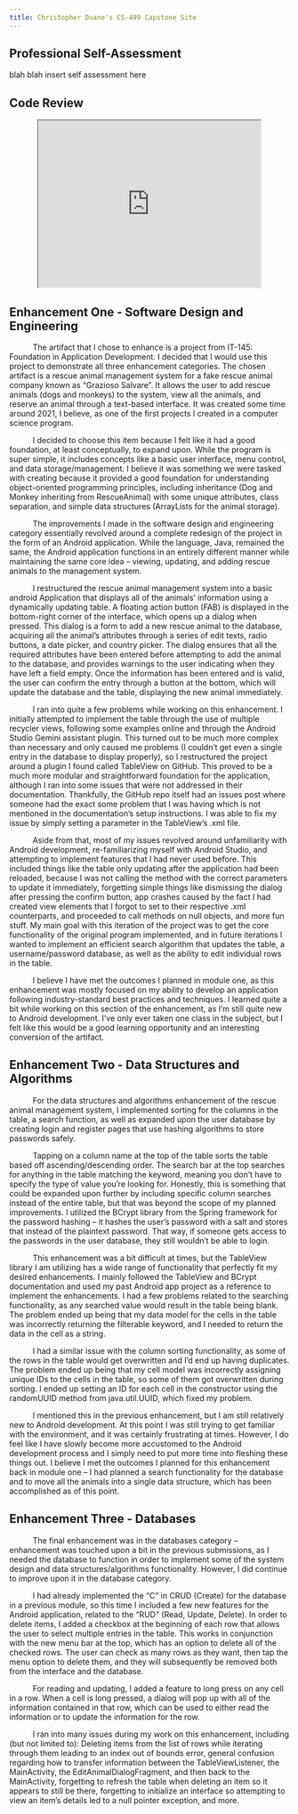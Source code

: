```yaml
---
title: Christopher Duane's CS-499 Capstone Site
---
```


## Professional Self-Assessment
blah blah insert self assessment here

## Code Review

<div align="center">
	<iframe width="400" height="300" src="https://youtube.com/embed/Gdv9MdSamLo" allowFullscreen></iframe>
</div>

## Enhancement One - Software Design and Engineering
<p style="text-indent:3em">
The artifact that I chose to enhance is a project from IT-145: Foundation in Application Development. I decided that I would use this project to demonstrate all three enhancement categories. The chosen artifact is a rescue animal management system for a fake rescue animal company known as “Grazioso Salvare”. It allows the user to add rescue animals (dogs and monkeys) to the system, view all the animals, and reserve an animal through a text-based interface. It was created some time around 2021, I believe, as one of the first projects I created in a computer science program.
</p>
<p style="text-indent:3em">	
I decided to choose this item because I felt like it had a good foundation, at least conceptually, to expand upon. While the program is super simple, it includes concepts like a basic user interface, menu control, and data storage/management. I believe it was something we were tasked with creating because it provided a good foundation for understanding object-oriented programming principles, including inheritance (Dog and Monkey inheriting from RescueAnimal) with some unique attributes, class separation, and simple data structures (ArrayLists for the animal storage). 
</p>
<p style="text-indent:3em">
The improvements I made in the software design and engineering category essentially revolved around a complete redesign of the project in the form of an Android application. While the language, Java, remained the same, the Android application functions in an entirely different manner while maintaining the same core idea – viewing, updating, and adding rescue animals to the management system. 
</p>
<p style="text-indent:3em">
I restructured the rescue animal management system into a basic android Application that displays all of the animals’ information using a dynamically updating table. A floating action button (FAB) is displayed in the bottom-right corner of the interface, which opens up a dialog when pressed. This dialog is a form to add a new rescue animal to the database, acquiring all the animal’s attributes through a series of edit texts, radio buttons, a date picker, and country picker. The dialog ensures that all the required attributes have been entered before attempting to add the animal to the database, and provides warnings to the user indicating when they have left a field empty. Once the information has been entered and is valid, the user can confirm the entry through a button at the bottom, which will update the database and the table, displaying the new animal immediately.
</p>
<p style="text-indent:3em">
I ran into quite a few problems while working on this enhancement. I initially attempted to implement the table through the use of multiple recycler views, following some examples online and through the Android Studio Gemini assistant plugin. This turned out to be much more complex than necessary and only caused me problems (I couldn’t get even a single entry in the database to display properly), so I restructured the project around a plugin I found called TableView on GitHub. This proved to be a much more modular and straightforward foundation for the application, although I ran into some issues that were not addressed in their documentation. Thankfully, the GitHub repo itself had an issues post where someone had the exact some problem that I was having which is not mentioned in the documentation’s setup instructions. I was able to fix my issue by simply setting a parameter in the TableView’s .xml file. 
</p>
<p style="text-indent:3em">
Aside from that, most of my issues revolved around unfamiliarity with Android development, re-familiarizing myself with Android Studio, and attempting to implement features that I had never used before. This included things like the table only updating after the application had been reloaded, because I was not calling the method with the correct parameters to update it immediately, forgetting simple things like dismissing the dialog after pressing the confirm button, app crashes caused by the fact I had created view elements that I forgot to set to their respective .xml counterparts, and proceeded to call methods on null objects, and more fun stuff. My main goal with this iteration of the project was to get the core functionality of the original program implemented, and in future iterations I wanted to implement an efficient search algorithm that updates the table, a username/password database, as well as the ability to edit individual rows in the table.
</p>
<p style="text-indent:3em">
I believe I have met the outcomes I planned in module one, as this enhancement was mostly focused on my ability to develop an application following industry-standard best practices and techniques. I learned quite a bit while working on this section of the enhancement, as I’m still quite new to Android development. I’ve only ever taken one class in the subject, but I felt like this would be a good learning opportunity and an interesting conversion of the artifact. 
</p>

## Enhancement Two - Data Structures and Algorithms
<p style="text-indent:3em;">
For the data structures and algorithms enhancement of the rescue animal management system, I implemented sorting for the columns in the table, a search function, as well as expanded upon the user database by creating login and register pages that use hashing algorithms to store passwords safely.
</p>
<p style="text-indent:3em;">
Tapping on a column name at the top of the table sorts the table based off ascending/descending order. The search bar at the top searches for anything in the table matching the keyword, meaning you don’t have to specify the type of value you’re looking for. Honestly, this is something that could be expanded upon further by including specific column searches instead of the entire table, but that was beyond the scope of my planned improvements. I utilized the BCrypt library from the Spring framework for the password hashing – it hashes the user’s password with a salt and stores that instead of the plaintext password. That way, if someone gets access to the passwords in the user database, they still wouldn’t be able to login.
</p>
<p style="text-indent:3em;">
This enhancement was a bit difficult at times, but the TableView library I am utilizing has a wide range of functionality that perfectly fit my desired enhancements. I mainly followed the TableView and BCrypt documentation and used my past Android app project as a reference to implement the enhancements. I had a few problems related to the searching functionality, as any searched value would result in the table being blank. The problem ended up being that my data model for the cells in the table was incorrectly returning the filterable keyword, and I needed to return the data in the cell as a string.
</p>
<p style="text-indent:3em;">
I had a similar issue with the column sorting functionality, as some of the rows in the table would get overwritten and I’d end up having duplicates. The problem ended up being that my cell model was incorrectly assigning unique IDs to the cells in the table, so some of them got overwritten during sorting. I ended up setting an ID for each cell in the constructor using the randomUUID method from java.util.UUID, which fixed my problem.
</p>
<p style="text-indent:3em;">
I mentioned this in the previous enhancement, but I am still relatively new to Android development. At this point I was still trying to get familiar with the environment, and it was certainly frustrating at times. However, I do feel like I have slowly become more accustomed to the Android development process and I simply need to put more time into fleshing these things out.
I believe I met the outcomes I planned for this enhancement back in module one – I had planned a search functionality for the database and to move all the animals into a single data structure, which has been accomplished as of this point.
</p>

## Enhancement Three - Databases
<p style="text-indent:3em;">
The final enhancement was in the databases category – enhancement was touched upon a bit in the previous submissions, as I needed the database to function in order to implement some of the system design and data structures/algorithms functionality. However, I did continue to improve upon it in the database category.
</p>
<p style="text-indent:3em;">
I had already implemented the “C” in CRUD (Create) for the database in a previous module, so this time I included a few new features for the Android application, related to the “RUD” (Read, Update, Delete). In order to delete items, I added a checkbox at the beginning of each row that allows the user to select multiple entries in the table. This works in conjunction with the new menu bar at the top, which has an option to delete all of the checked rows. The user can check as many rows as they want, then tap the menu option to delete them, and they will subsequently be removed both from the interface and the database.
</p>
<p style="text-indent:3em;">
For reading and updating, I added a feature to long press on any cell in a row. When a cell is long pressed, a dialog will pop up with all of the information contained in that row, which can be used to either read the information or to update the information for the row. 
</p>
<p style="text-indent:3em;">
I ran into many issues during my work on this enhancement, including (but not limited to): Deleting items from the list of rows while iterating through them leading to an index out of bounds error, general confusion regarding how to transfer information between the TableViewListener, the MainActivity, the EditAnimalDialogFragment, and then back to the MainActivity, forgetting to refresh the table when deleting an item so it appears to still be there, forgetting to initialize an interface so attempting to view an item’s details led to a null pointer exception, and more.
</p>

